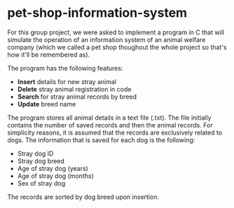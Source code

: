 # pet-shop-information-system

For this group project, we were asked to implement a program in C that will simulate the operation of an information system of an animal welfare company (which we called a pet shop thoughout the whole project so that's how it'll be remembered as).

The program has the following features:
- **Insert** details for new stray animal
- **Delete** stray animal registration in code
- **Search** for stray animal records by breed
- **Update** breed name

The program stores all animal details in a text file (.txt). The file initially contains the number of saved records and then the animal records. For simplicity reasons, it is assumed that the records are exclusively related to dogs. The information that is saved for each dog is the following:
- Stray dog ID
- Stray dog breed
- Age of stray dog (years)
- Age of stray dog (months)
- Sex of stray dog

The records are sorted by dog breed upon insertion.
